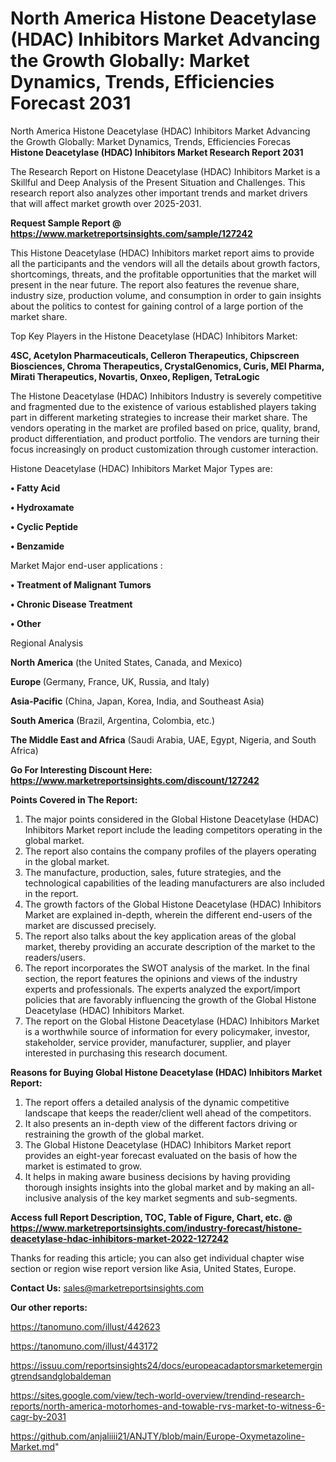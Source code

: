 # North America Histone Deacetylase (HDAC) Inhibitors Market Advancing the Growth Globally: Market Dynamics, Trends, Efficiencies Forecast 2031
 North America Histone Deacetylase (HDAC) Inhibitors Market Advancing the Growth Globally: Market Dynamics, Trends, Efficiencies Forecas
<strong>Histone Deacetylase (HDAC) Inhibitors Market Research Report 2031</strong>

The Research Report on Histone Deacetylase (HDAC) Inhibitors Market is a Skillful and Deep Analysis of the Present Situation and Challenges. This research report also analyzes other important trends and market drivers that will affect market growth over 2025-2031.

<strong>Request Sample Report @ <a href=https://www.marketreportsinsights.com/sample/127242>https://www.marketreportsinsights.com/sample/127242</a></strong>

This Histone Deacetylase (HDAC) Inhibitors market report aims to provide all the participants and the vendors will all the details about growth factors, shortcomings, threats, and the profitable opportunities that the market will present in the near future. The report also features the revenue share, industry size, production volume, and consumption in order to gain insights about the politics to contest for gaining control of a large portion of the market share.

Top Key Players in the Histone Deacetylase (HDAC) Inhibitors Market:

<strong>4SC, Acetylon Pharmaceuticals, Celleron Therapeutics, Chipscreen Biosciences, Chroma Therapeutics, CrystalGenomics, Curis, MEI Pharma, Mirati Therapeutics, Novartis, Onxeo, Repligen, TetraLogic</strong>

The Histone Deacetylase (HDAC) Inhibitors Industry is severely competitive and fragmented due to the existence of various established players taking part in different marketing strategies to increase their market share. The vendors operating in the market are profiled based on price, quality, brand, product differentiation, and product portfolio. The vendors are turning their focus increasingly on product customization through customer interaction.

Histone Deacetylase (HDAC) Inhibitors Market Major Types are:

<strong>• Fatty Acid

• Hydroxamate

• Cyclic Peptide

• Benzamide</strong>

Market Major end-user applications :

<strong>• Treatment of Malignant Tumors

• Chronic Disease Treatment

• Other</strong>

Regional Analysis

</u><strong><b>North America</b></strong> (the United States, Canada, and Mexico)

<strong><b>Europe </b></strong>(Germany, France, UK, Russia, and Italy)

<strong><b>Asia-Pacific</b></strong> (China, Japan, Korea, India, and Southeast Asia)

<strong><b>South America</b></strong> (Brazil, Argentina, Colombia, etc.)

<strong><b>The Middle East and Africa</b></strong> (Saudi Arabia, UAE, Egypt, Nigeria, and South Africa)

<strong>Go For Interesting Discount Here: <a href=https://www.marketreportsinsights.com/discount/127242>https://www.marketreportsinsights.com/discount/127242</a></strong>

<strong>Points Covered in The Report:</strong>
<ol>
  <li>The major points considered in the Global Histone Deacetylase (HDAC) Inhibitors Market report include the leading competitors operating in the global market.</li>
  <li>The report also contains the company profiles of the players operating in the global market.</li>
  <li>The manufacture, production, sales, future strategies, and the technological capabilities of the leading manufacturers are also included in the report.</li>
  <li>The growth factors of the Global Histone Deacetylase (HDAC) Inhibitors Market are explained in-depth, wherein the different end-users of the market are discussed precisely.</li>
  <li>The report also talks about the key application areas of the global market, thereby providing an accurate description of the market to the readers/users.</li>
  <li>The report incorporates the SWOT analysis of the market. In the final section, the report features the opinions and views of the industry experts and professionals. The experts analyzed the export/import policies that are favorably influencing the growth of the Global Histone Deacetylase (HDAC) Inhibitors Market.</li>
  <li>The report on the Global Histone Deacetylase (HDAC) Inhibitors Market is a worthwhile source of information for every policymaker, investor, stakeholder, service provider, manufacturer, supplier, and player interested in purchasing this research document.</li>
</ol>
<strong>Reasons for Buying Global Histone Deacetylase (HDAC) Inhibitors Market Report:</strong>

<ol>
  <li>The report offers a detailed analysis of the dynamic competitive landscape that keeps the reader/client well ahead of the competitors.</li>
  <li>It also presents an in-depth view of the different factors driving or restraining the growth of the global market.</li>
  <li>The Global Histone Deacetylase (HDAC) Inhibitors Market report provides an eight-year forecast evaluated on the basis of how the market is estimated to grow.</li>
  <li>It helps in making aware business decisions by having providing thorough insights insights into the global market and by making an all-inclusive analysis of the key market segments and sub-segments.</li>
</ol>
<strong>Access full Report Description, TOC, Table of Figure, Chart, etc. @ <a href=https://www.marketreportsinsights.com/industry-forecast/histone-deacetylase-hdac-inhibitors-market-2022-127242>https://www.marketreportsinsights.com/industry-forecast/histone-deacetylase-hdac-inhibitors-market-2022-127242</a></strong>


Thanks for reading this article; you can also get individual chapter wise section or region wise report version like Asia, United States, Europe.

<strong>Contact Us:</strong>
sales@marketreportsinsights.com

<strong>Our other reports:</strong>

<a href=https://tanomuno.com/illust/442623>https://tanomuno.com/illust/442623</a>

<a href=https://tanomuno.com/illust/443172>https://tanomuno.com/illust/443172</a>

<a href=https://issuu.com/reportsinsights24/docs/europeacadaptorsmarketemergingtrendsandglobaldeman>https://issuu.com/reportsinsights24/docs/europeacadaptorsmarketemergingtrendsandglobaldeman</a>

<a href=https://sites.google.com/view/tech-world-overview/trendind-research-reports/north-america-motorhomes-and-towable-rvs-market-to-witness-6-cagr-by-2031>https://sites.google.com/view/tech-world-overview/trendind-research-reports/north-america-motorhomes-and-towable-rvs-market-to-witness-6-cagr-by-2031</a>

<a href=https://github.com/anjaliiii21/ANJTY/blob/main/Europe-Oxymetazoline-Market.md>https://github.com/anjaliiii21/ANJTY/blob/main/Europe-Oxymetazoline-Market.md</a>"
